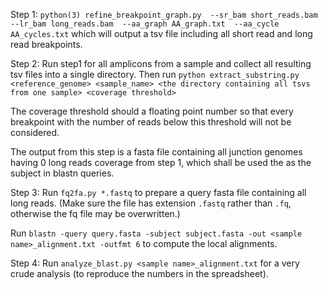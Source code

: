 Step 1: ```python(3) refine_breakpoint_graph.py 
        --sr_bam short_reads.bam 
        --lr_bam long_reads.bam 
        --aa_graph AA_graph.txt 
        --aa_cycle AA_cycles.txt```
        which will output a tsv file including all short read and long read breakpoints.

Step 2: Run step1 for all amplicons from a sample and collect all resulting tsv files into a single directory. Then run ```python extract_substring.py <reference_genome> <sample_name> <the directory containing all tsvs from one sample> <coverage threshold>```

The coverage threshold should a floating point number so that every breakpoint with the number of reads below this threshold will not be considered. 

The output from this step is a fasta file containing all junction genomes having 0 long reads coverage from step 1, which shall be used the as the subject in blastn queries. 

Step 3: Run ```fq2fa.py *.fastq``` to prepare a query fasta file containing all long reads. (Make sure the file has extension ```.fastq``` rather than ```.fq```, otherwise the fq file may be overwritten.)

Run ```blastn -query query.fasta -subject subject.fasta -out <sample name>_alignment.txt -outfmt 6``` to compute the local alignments.

Step 4: Run ```analyze_blast.py <sample name>_alignment.txt``` for a very crude analysis (to reproduce the numbers in the spreadsheet).  
